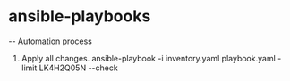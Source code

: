 # ansible-playbooks

-- Automation process
1. Apply all changes.
ansible-playbook -i inventory.yaml playbook.yaml -limit LK4H2Q05N --check


